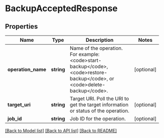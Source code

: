 # BackupAcceptedResponse

## Properties
Name | Type | Description | Notes
------------ | ------------- | ------------- | -------------
**operation_name** | **string** | Name of the operation. For example: &lt;code&gt;start-backup&lt;/code&gt;, &lt;code&gt;restore-backup&lt;/code&gt;, or &lt;code&gt;delete-backup&lt;/code&gt;. | [optional] 
**target_uri** | **string** | Target URI. Poll the URI to get the target information or status of the operation. | [optional] 
**job_id** | **string** | Job ID for the operation. | [optional] 

[[Back to Model list]](../README.md#documentation-for-models) [[Back to API list]](../README.md#documentation-for-api-endpoints) [[Back to README]](../README.md)


